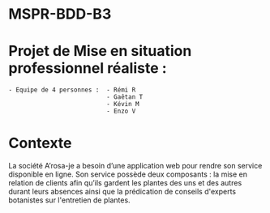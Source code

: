 # MSPR-BDD-B3

# Projet de Mise en situation professionnel réaliste :
    - Equipe de 4 personnes :  - Rémi R
                               - Gaêtan T
                               - Kévin M  
                               - Enzo V
                               
# Contexte

La société A’rosa-je a besoin d’une application web pour rendre son service disponible en ligne.
Son service possède deux composants : la mise en relation de clients afin qu’ils gardent les plantes des uns et des autres durant leurs absences ainsi que la prédication de conseils d'experts botanistes sur l'entretien de plantes.
